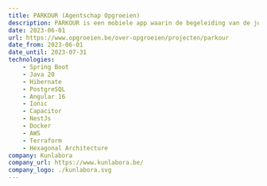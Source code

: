 ```yaml
---
title: PARKOUR (Agentschap Opgroeien)
description: PARKOUR is een mobiele app waarin de begeleiding van de jongere centraal staat. De jongere bepaald zelf hoe zijn traject er uit ziet, welke doelen er gesteld worden en wie er deel uit maakt van zijn/haar team.
date: 2023-06-01
url: https://www.opgroeien.be/over-opgroeien/projecten/parkour
date_from: 2023-06-01
date_until: 2023-07-31
technologies:
    - Spring Boot
    - Java 20
    - Hibernate
    - PostgreSQL
    - Angular 16
    - Ionic
    - Capacitor
    - NestJs
    - Docker
    - AWS
    - Terraform
    - Hexagonal Architecture
company: Kunlabora
company_url: https://www.kunlabora.be/
company_logo: ./kunlabora.svg
---
```


